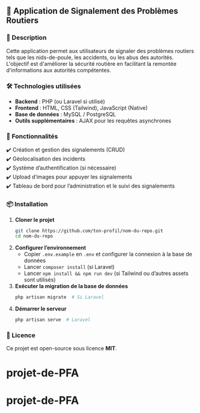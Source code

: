 ## 🚦 Application de Signalement des Problèmes Routiers  

### 📌 Description  
Cette application permet aux utilisateurs de signaler des problèmes routiers tels que les nids-de-poule, les accidents, ou les abus des autorités. L'objectif est d'améliorer la sécurité routière en facilitant la remontée d'informations aux autorités compétentes.  

### 🛠️ Technologies utilisées  
- **Backend** : PHP (ou Laravel si utilisé)  
- **Frontend** : HTML, CSS (Tailwind), JavaScript (Native)  
- **Base de données** : MySQL / PostgreSQL  
- **Outils supplémentaires** : AJAX pour les requêtes asynchrones  

### 🎯 Fonctionnalités  
✔️ Création et gestion des signalements (CRUD)  
✔️ Géolocalisation des incidents  
✔️ Système d’authentification (si nécessaire)  
✔️ Upload d’images pour appuyer les signalements  
✔️ Tableau de bord pour l’administration et le suivi des signalements  

### 📦 Installation  
1. **Cloner le projet**  
   ```bash
   git clone https://github.com/ton-profil/nom-du-repo.git
   cd nom-du-repo
   ```
2. **Configurer l’environnement**
   - Copier `.env.example` en `.env` et configurer la connexion à la base de données  
   - Lancer `composer install` (si Laravel)  
   - Lancer `npm install && npm run dev` (si Tailwind ou d’autres assets sont utilisés)  
3. **Exécuter la migration de la base de données**  
   ```bash
   php artisan migrate  # Si Laravel
   ```  
4. **Démarrer le serveur**  
   ```bash 
   php artisan serve  # Laravel  
   ```  

### 📜 Licence  
Ce projet est open-source sous licence **MIT**.  
# projet-de-PFA
# projet-de-PFA
